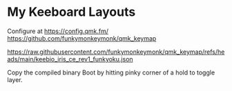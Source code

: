 # My Keeboard Layouts

Configure at https://config.qmk.fm/
https://github.com/funkymonkeymonk/qmk_keymap

https://raw.githubusercontent.com/funkymonkeymonk/qmk_keymap/refs/heads/main/keebio_iris_ce_rev1_funkyoku.json

Copy the compiled binary
Boot by hitting pinky corner of a hold to toggle layer.
